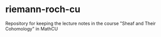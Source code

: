 # riemann-roch-cu
Repository for keeping the lecture notes in the course "Sheaf and Their Cohomology" in MathCU
